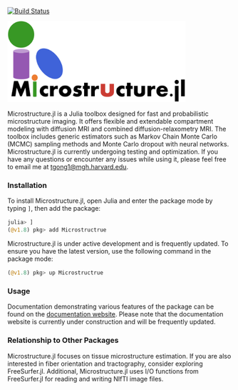 [![Build Status](https://github.com/Tinggong/Microstructure.jl/actions/workflows/CI.yml/badge.svg?branch=main)](https://github.com/Tinggong/Microstructure.jl/actions/workflows/CI.yml?query=branch%3Amain)

<img src="docs/src/assets/logo.png" width=400>

Microstructure.jl is a Julia toolbox designed for fast and probabilistic microstructure imaging. It offers flexible and extendable compartment modeling with diffusion MRI and combined diffusion-relaxometry MRI. The toolbox includes generic estimators such as Markov Chain Monte Carlo (MCMC) sampling methods and Monte Carlo dropout with neural networks. Microstructure.jl is currently undergoing testing and optimization. If you have any questions or encounter any issues while using it, please feel free to email me at tgong1@mgh.harvard.edu.

### Installation 
To install Microstructure.jl, open Julia and enter the package mode by typing `]`, then add the package:

```julia
julia> ]
(@v1.8) pkg> add Microstructrue
```

Microstructure.jl is under active development and is frequently updated. To ensure you have the latest version, use the following command in the package mode:

```julia
(@v1.8) pkg> up Microstructrue
```

### Usage
Documentation demonstrating various features of the package can be found on the [documentation website](https://tinggong.github.io/Microstructure.jl/dev/). Please note that the documentation website is currently under construction and will be frequently updated.

### Relationship to Other Packages
Microstructure.jl focuses on tissue microstructure estimation. If you are also interested in fiber orientation and tractography, consider exploring FreeSurfer.jl. Additional, Microstructure.jl uses I/O functions from FreeSurfer.jl for reading and writing NIfTI image files.
